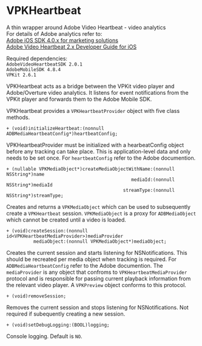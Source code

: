# VPKHeartbeat

A thin wrapper around Adobe Video Heartbeat - video analytics  
For details of Adobe analytics refer to:  
[Adobe iOS SDK 4.0.x for marketing solutions](https://marketing.adobe.com/resources/help/en_US/mobile/ios/analytics_main.html)  
[Adobe Video Heartbeat 2.x Developer Guide for iOS](https://marketing.adobe.com/resources/help/en_US/sc/appmeasurement/hbvideo/ios_2.0/)

Required dependencies:  
```AdobeVideoHeartbeatSDK 2.0.1 ```  
```AdobeMobileSDK 4.8.4```  
```VPKit 2.6.1```  

VPKHeartbeat acts as a bridge between the VPKit video player and Adobe/Overture video analytics.  It listens for event notifications from the VPKit player and forwards them to the Adobe Mobile SDK.

VPKHeartbeat  provides a `VPKHeartbeatProvider` object with five class methods.

```
+ (void)initializeHeartbeat:(nonnull ADBMediaHeartbeatConfig*)heartbeatConfig;
```
VPKHeartbeatProvider must be initialized with a hearbeatConfig object before any tracking can take place. This is application-level data and only needs to be set once. For `heartbeatConfig`  refer to the Adobe documention.



	+ (nullable VPKMediaObject*)createMediaObjectWithName:(nonnull NSString*)name  
	                                              mediaId:(nonnull NSString*)mediaId
	                                           streamType:(nonnull NSString*)streamType;

Creates and returns a `VPKMediaObject` which can be used to subsequently create a `VPKHeartbeat` session. `VPKMediaObject` is a proxy for `ADBMediaObject` which cannot be created until a video is loaded.




	+ (void)createSession:(nonnull id<VPKHeartbeatMediaProvider>)mediaProvider 
	          mediaObject:(nonnull VPKMediaObject*)mediaObject;


Creates the current session and starts listening for NSNotifications. This should be recreated per media object when tracking is required. For `ADBMediaHeartbeatConfig`  refer to the Adobe documention. The `mediaProvider` is any object that confroms to `VPKHeartbeatMediaProvider` protocol and is responsible for passing current playback information from the relevant video player. A `VPKPreview` object conforms to this protocol.


```
+ (void)removeSession;
```
Removes the current session and stops listening for NSNotifications. Not required if subequently creating a new session.

```
+ (void)setDebugLogging:(BOOL)logging;
```

Console logging. Default is `NO`.







